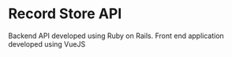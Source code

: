 # Record Store API

Backend API developed using Ruby on Rails. Front end application developed using VueJS
